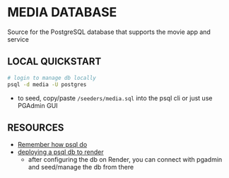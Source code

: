 # MEDIA DATABASE

Source for the PostgreSQL database that supports the movie app and service

## LOCAL QUICKSTART
```sh
# login to manage db locally
psql -d media -U postgres
```
* to seed, copy/paste `/seeders/media.sql` into the psql cli or just use PGAdmin GUI

## RESOURCES
* [Remember how psql do](https://www.tutorialspoint.com/postgresql/postgresql_insert_query.htm)
* [deploying a psql db to render](https://render.com/docs/databases#creating-a-database)
	- after configuring the db on Render, you can connect with pgadmin and seed/manage the db from there

